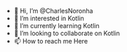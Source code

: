 - 👋 Hi, I’m @CharlesNoronha
- 👀 I’m interested in Kotlin
- 🌱 I’m currently learning Kotlin
- 💞️ I’m looking to collaborate on Kotlin
- 📫 How to reach me Here

<!---
CharlesNoronha/CharlesNoronha is a ✨ special ✨ repository because its `README.md` (this file) appears on your GitHub profile.
You can click the Preview link to take a look at your changes.
--->
